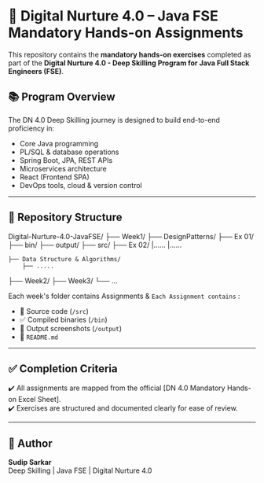 # 💼 Digital Nurture 4.0 – Java FSE Mandatory Hands-on Assignments

This repository contains the **mandatory hands-on exercises** completed as part of the **Digital Nurture 4.0 - Deep Skilling Program for Java Full Stack Engineers (FSE)**.

## 📚 Program Overview
The DN 4.0 Deep Skilling journey is designed to build end-to-end proficiency in:
- Core Java programming
- PL/SQL & database operations
- Spring Boot, JPA, REST APIs
- Microservices architecture
- React (Frontend SPA)
- DevOps tools, cloud & version control

---

## 📁 Repository Structure

Digital-Nurture-4.0-JavaFSE/
├── Week1/
    ├── DesignPatterns/
        ├── Ex 01/
            ├── bin/
            ├── output/
            ├── src/
        ├── Ex 02/
            |......
            |......

    ├── Data Structure & Algorithms/
        ├── .....
    
├── Week2/
├── Week3/
└── ...


Each week's folder contains Assignments & `Each Assignment contains` :
- 🧠 Source code (`/src`)
- ✅ Compiled binaries (`/bin`)
- 📸 Output screenshots (`/output`)
- 📄 `README.md`

---

## ✅ Completion Criteria
✔️ All assignments are mapped from the official [DN 4.0 Mandatory Hands-on Excel Sheet].  
✔️ Exercises are structured and documented clearly for ease of review.

---

## 🙋 Author
**Sudip Sarkar**  
Deep Skilling | Java FSE | Digital Nurture 4.0  

